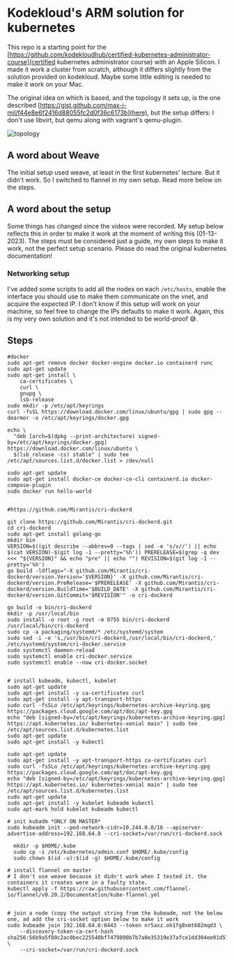 # Kodekloud's ARM solution for kubernetes

This repo is a starting point for the [https://github.com/kodekloudhub/certified-kubernetes-administrator-course](certified kubernetes administrator course) with an Apple Silicon.
I made it work a cluster from scratch, although it differs slightly from the solution provided on kodekloud. Maybe some little editing is needed to make it work on your Mac.

The original idea on which is based, and the topology it sets up, is the one described [https://gist.github.com/max-i-mil/f44e8e6f2416d88055fc2d0f36c6173b](here), but the setup differs: I don't use libvirt, but qemu along with vagrant's qemu-plugin.

![topology](https://assets.digitalocean.com/articles/alligator/boo.svg)

## A word about Weave
The initial setup used weave, at least in the first kubernetes' lecture. But it didn't work. So I switched to flannel in my own setup. Read more below on the steps.

## A word about the setup
Some things has changed since the videos were recorded. My setup below reflects this in order to make it work at the moment of writing this (01-13-2023).
The steps must be considered just a guide,  my own steps to make it work, not the perfect setup scenario. Please do read the original kubernetes documentation!

### Networking setup
I've added some scripts to add all the nodes on each `/etc/hosts`, enable the interface you should use to make them communicate on the vnet, and acquire the expected IP.
I don't know if this setup will work on your machine, so feel free to change the IPs defaults to make it work. Again, this is my very own solution and it's not intended to be world-proof 😅.

## Steps
```
#docker
sudo apt-get remove docker docker-engine docker.io containerd runc
sudo apt-get update
sudo apt-get install \
    ca-certificates \
    curl \
    gnupg \
    lsb-release
sudo mkdir -p /etc/apt/keyrings
curl -fsSL https://download.docker.com/linux/ubuntu/gpg | sudo gpg --dearmor -o /etc/apt/keyrings/docker.gpg

echo \
  "deb [arch=$(dpkg --print-architecture) signed-by=/etc/apt/keyrings/docker.gpg] https://download.docker.com/linux/ubuntu \
  $(lsb_release -cs) stable" | sudo tee /etc/apt/sources.list.d/docker.list > /dev/null

sudo apt-get update
sudo apt-get install docker-ce docker-ce-cli containerd.io docker-compose-plugin
sudo docker run hello-world


#https://github.com/Mirantis/cri-dockerd

git clone https://github.com/Mirantis/cri-dockerd.git
cd cri-dockerd
sudo apt-get install golang-go
mkdir bin
VERSION=$((git describe --abbrev=0 --tags | sed -e 's/v//') || echo $(cat VERSION)-$(git log -1 --pretty='%h')) PRERELEASE=$(grep -q dev <<< "${VERSION}" && echo "pre" || echo "") REVISION=$(git log -1 --pretty='%h')
go build -ldflags="-X github.com/Mirantis/cri-dockerd/version.Version='$VERSION}' -X github.com/Mirantis/cri-dockerd/version.PreRelease='$PRERELEASE' -X github.com/Mirantis/cri-dockerd/version.BuildTime='$BUILD_DATE' -X github.com/Mirantis/cri-dockerd/version.GitCommit='$REVISION'" -o cri-dockerd

go build -o bin/cri-dockerd
mkdir -p /usr/local/bin
sudo install -o root -g root -m 0755 bin/cri-dockerd /usr/local/bin/cri-dockerd
sudo cp -a packaging/systemd/* /etc/systemd/system
sudo sed -i -e 's,/usr/bin/cri-dockerd,/usr/local/bin/cri-dockerd,' /etc/systemd/system/cri-docker.service
sudo systemctl daemon-reload
sudo systemctl enable cri-docker.service
sudo systemctl enable --now cri-docker.socket


# install kubeadm, kubectl, kubelet
sudo apt-get update
sudo apt-get install -y ca-certificates curl
sudo apt-get install -y apt-transport-https
sudo curl -fsSLo /etc/apt/keyrings/kubernetes-archive-keyring.gpg https://packages.cloud.google.com/apt/doc/apt-key.gpg
echo "deb [signed-by=/etc/apt/keyrings/kubernetes-archive-keyring.gpg] https://apt.kubernetes.io/ kubernetes-xenial main" | sudo tee /etc/apt/sources.list.d/kubernetes.list
sudo apt-get update
sudo apt-get install -y kubectl

sudo apt-get update
sudo apt-get install -y apt-transport-https ca-certificates curl
sudo curl -fsSLo /etc/apt/keyrings/kubernetes-archive-keyring.gpg https://packages.cloud.google.com/apt/doc/apt-key.gpg
echo "deb [signed-by=/etc/apt/keyrings/kubernetes-archive-keyring.gpg] https://apt.kubernetes.io/ kubernetes-xenial main" | sudo tee /etc/apt/sources.list.d/kubernetes.list
sudo apt-get update
sudo apt-get install -y kubelet kubeadm kubectl
sudo apt-mark hold kubelet kubeadm kubectl

# init kubadm *ONLY ON MASTER*
sudo kubeadm init --pod-network-cidr=10.244.0.0/16 --apiserver-advertise-address=192.168.64.8 --cri-socket=/var/run/cri-dockerd.sock

  mkdir -p $HOME/.kube
  sudo cp -i /etc/kubernetes/admin.conf $HOME/.kube/config
  sudo chown $(id -u):$(id -g) $HOME/.kube/config

# install flannel on master
# I don't use weave because it didn't work when I tested it. the containers it creates were in a faulty state.
kubectl apply -f https://raw.githubusercontent.com/flannel-io/flannel/v0.20.2/Documentation/kube-flannel.yml


# join a node (copy the output string from the kubeadm, not the below one, ad add the cri-socket option below to make it work
sudo kubeadm join 192.168.64.6:6443 --token nr5axz.oh1fg8xmt682mqd3 \
	--discovery-token-ca-cert-hash sha256:56b9a5f80c2ac0bec225540bf7479890b7b7a0e35319e37afce1dd304ee01d51 \
	--cri-socket=/var/run/cri-dockerd.sock

```
